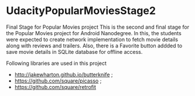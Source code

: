 # UdacityPopularMoviesStage2
Final Stage for Popular Movies project
This is the second and final stage for the Popular Movies project for Android Nanodegree.
In this, the students were expected to create network implementation to fetch  movie details along with reviews and trailers.
Also, there is a Favorite button addded to save movie details in SQLite database for offline access.

Following libraries are used in this project 

- http://jakewharton.github.io/butterknife ;
- https://github.com/square/picasso ;
- https://github.com/square/retrofit
